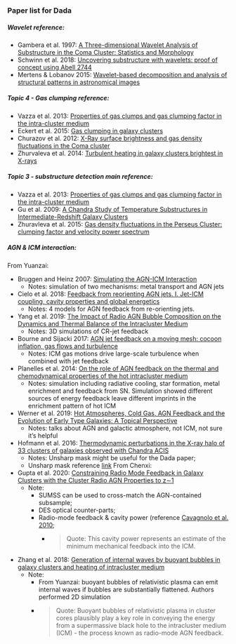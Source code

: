 ### Paper list for Dada

##### Wavelet reference:
* Gambera et al. 1997: [A Three-dimensional Wavelet Analysis of Substructure in the Coma Cluster: Statistics and Morphology](https://ui.adsabs.harvard.edu/abs/1997ApJ...488..136G/abstract)
* Schwinn et al. 2018: [Uncovering substructure with wavelets: proof of concept using Abell 2744](https://ui.adsabs.harvard.edu/abs/2018MNRAS.481.4300S/abstract)
* Mertens & Lobanov 2015: [Wavelet-based decomposition and analysis of structural patterns in astronomical images](https://ui.adsabs.harvard.edu/abs/2015A%26A...574A..67M/abstract)

##### Topic 4 - Gas clumping reference:
* Vazza et al. 2013: [Properties of gas clumps and gas clumping factor in the intra-cluster medium](https://ui.adsabs.harvard.edu/abs/2013MNRAS.429..799V/abstract)
* Eckert et al. 2015: [Gas clumping in galaxy clusters](https://ui.adsabs.harvard.edu/abs/2015MNRAS.447.2198E/abstract)
* Churazov et al. 2012: [X-Ray surface brightness and gas density fluctuations in the Coma cluster](https://arxiv.org/abs/1110.5875)
* Zhurvaleva et al. 2014: [Turbulent heating in galaxy clusters brightest in X-rays](https://ui.adsabs.harvard.edu/abs/2014Natur.515...85Z/abstract)

##### Topic 3 - substructure detection main reference:
* Vazza et al. 2013: [Properties of gas clumps and gas clumping factor in the intra-cluster medium](https://ui.adsabs.harvard.edu/abs/2013MNRAS.429..799V/abstract)
* Gu et al. 2009: [A Chandra Study of Temperature Substructures in Intermediate-Redshift Galaxy Clusters](https://ui.adsabs.harvard.edu/abs/2009ApJ...700.1161G/abstract)
* Zhuravleva et al. 2015: [Gas density fluctuations in the Perseus Cluster: clumping factor and velocity power spectrum](https://ui.adsabs.harvard.edu/abs/2015MNRAS.450.4184Z/abstract)

##### AGN & ICM interaction:
From Yuanzai:
* Bruggen and Heinz 2007: [Simulating the AGN-ICM Interaction](https://ui.adsabs.harvard.edu/abs/2007hvcg.conf..187B/abstract)
    * Notes: simulation of two mechanisms: metal transport and AGN jets
* Cielo et al. 2018: [Feedback from reorienting AGN jets. I. Jet-ICM coupling, cavity properties and global energetics](https://ui.adsabs.harvard.edu/abs/2018A%26A...617A..58C/abstract)
    * Notes: 4 models for AGN feedback from re-orienting jets.
* Yang et al. 2019: [The Impact of Radio AGN Bubble Composition on the Dynamics and Thermal Balance of the Intracluster Medium](https://ui.adsabs.harvard.edu/abs/2019ApJ...871....6Y/abstract)
    * Notes: 3D simulations of CR-jet feedback
* Bourne and Sijacki 2017: [AGN jet feedback on a moving mesh: cocoon inflation, gas flows and turbulence](https://ui.adsabs.harvard.edu/abs/2017MNRAS.472.4707B/abstract)
    * Notes: ICM gas motions drive large-scale turbulence when combined with jet feedback
* Planelles et al. 2014: [On the role of AGN feedback on the thermal and chemodynamical properties of the hot intracluster medium](https://ui.adsabs.harvard.edu/abs/2014MNRAS.438..195P/abstract)
    * Notes: simulation including radiative cooling, star formation, metal enrichment and feedback from SN. Simulation showed different sources of energy feedback leave different imprints in the enrichment pattern of hot ICM
* Werner et al. 2019: [Hot Atmospheres, Cold Gas, AGN Feedback and the Evolution of Early Type Galaxies: A Topical Perspective](https://ui.adsabs.harvard.edu/abs/2019SSRv..215....5W/abstract)
    * Notes: talks about AGN and galactic atmosphere, not ICM, not sure it’s helpful
* Hofmann et al. 2016: [Thermodynamic perturbations in the X-ray halo of 33 clusters of galaxies observed with Chandra ACIS](https://ui.adsabs.harvard.edu/abs/2016A%26A...585A.130H/abstract)
    * Notes: Unsharp mask might be useful for the Dada paper;
    * Unsharp mask reference [link](https://cxc.harvard.edu/ciao/gallery/smooth.html#smooth.unsharp.mask)
From Chenxi:
* Gupta et al. 2020: [Constraining Radio Mode Feedback in Galaxy Clusters with the Cluster Radio AGN Properties to z∼1](https://ui.adsabs.harvard.edu/abs/2020MNRAS.494.1705G/abstract)
    * Note:
        * SUMSS can be used to cross-match the AGN-contained subsample;
        * DES optical counter-parts;
        * Radio-mode feedback & cavity power (reference [Cavagnolo et al. 2010](https://ui.adsabs.harvard.edu/abs/2010ApJ...720.1066C/abstract);
            * > Quote: This cavity power represents an estimate of the minimum mechanical feedback into the ICM.
* Zhang et al. 2018: [Generation of internal waves by buoyant bubbles in galaxy clusters and heating of intracluster medium](https://ui.adsabs.harvard.edu/abs/2018MNRAS.478.4785Z/abstract)
    * Note:
        * From Yuanzai: buoyant bubbles of relativistic plasma can emit internal waves if bubbles are substantially flattened. Authors performed 2D simulation
        * > Quote: Buoyant bubbles of relativistic plasma in cluster cores plausibly play a key role in conveying the energy from a supermassive black hole to the intracluster medium (ICM) - the process known as radio-mode AGN feedback.
